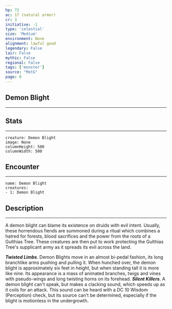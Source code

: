 ```yaml
---
hp: 72
ac: 17 (natural armor)
cr: 3
initiative: -1
type: 'celestial'    
size: 'Medium'
environment: None
alignment: lawful good
legendary: False
lair: False
mythic: False
regional: False
tags: ['monster']
source: "MotG"
page: 0
---
```


## Demon Blight
---



## Stats
---

```statblock
creature: Demon Blight
image: None
columnHeight: 500
columnWidth: 500
```

## Encounter
---

```encounter-table
name: Demon Blight
creatures:
- 1: Demon Blight
```

## Description
---
A demon blight can blame its existence on druids with evil intent. Usually, these horrendous fiends are summoned during a ritual which combines a hatred for forests, blood sacrifices and the power from the roots of a Gulthias Tree. These creatures are then put to work protecting the Gulthias Tree's supplicant army as it spreads its evil across the land.

**_Twisted Limbs_**. Demon Blights move in an almost bi-pedal fashion, its long branchlike arms pushing and pulling it. When hunched over, the demon blight is approximately six feet in height, but when standing tall it is more like nine. Its appearance is a mass of animated branches, twigs and vines with pseudo-wings and long twisting horns on its forehead.
**_Silent Killers_**. A demon blight can't speak, but makes a clacking sound, which speeds up as it coils for an attack. This sound can be heard with a DC 10 Wisdom (Perception) check, but its source can't be determined, especially if the blight is motionless in the undergrowth.




